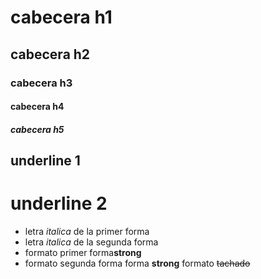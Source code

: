 # cabecera h1
## cabecera h2
### cabecera h3
#### cabecera h4
##### cabecera h5

underline 1
------------

underline 2
============

- letra *italica* de la primer forma
- letra _italica_ de la segunda forma
- formato primer forma**strong**
- formato segunda forma forma __strong__
formato  ~~tachado~~